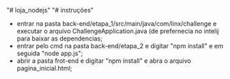 "# loja_nodejs" 
"# instruções"

- entrar na pasta back-end/etapa_1/src/main/java/com/linx/challenge e executar o arquivo ChallengeApplication.java (de prefernecia no intelij para baixar as dependencias;
- entrar pelo cmd na pasta back-end/etapa_2 e digitar "npm install" e em seguida "node app.js";
- abrir a pasta frot-end e digitar "npm install" e abra o arquivo pagina_inicial.html;
